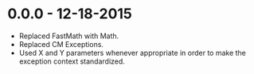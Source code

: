 # 0.0.0 - 12-18-2015

- Replaced FastMath with Math.
- Replaced CM Exceptions.
- Used X and Y parameters whenever appropriate in order to make the exception context standardized.